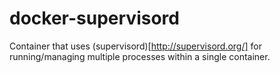 docker-supervisord
===============

Container that uses (supervisord)[http://supervisord.org/] for running/managing multiple processes within a single container.

